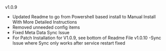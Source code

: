 v1.0.9
- Updated Readme to go from Powershell based install to Manual Install With More Detailed Instructions
- Removed unneeded config items
- Fixed Meta Data Sync Issue
- For Patch Installation for V1.0.9, see bottom of Readme File
v1.0.10
-Sync Issue where Sync only works after service restart fixed
